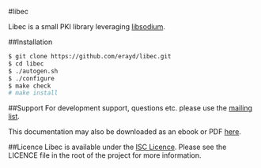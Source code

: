 #libec

Libec is a small PKI library leveraging [libsodium](https://github.com/jedisct1/libsodium).

##Installation
```bash
$ git clone https://github.com/erayd/libec.git
$ cd libec
$ ./autogen.sh
$ ./configure
$ make check
# make install
```

##Support
For development support, questions etc. please use the [mailing list](https://groups.google.com/a/erayd.net/forum/#!forum/libec).

This documentation may also be downloaded as an ebook or PDF [here](http://download.libec.erayd.net/).

##Licence
Libec is available under the [ISC Licence](http://en.wikipedia.org/wiki/ISC_license). Please see the LICENCE file in the root of the project for more information.